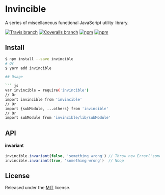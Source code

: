 # Invincible

A series of miscellaneous functional JavaScript utility library.

[![Travis branch](https://img.shields.io/travis/chikara-chan/invincible/dev.svg)](https://travis-ci.org/chikara-chan/invincible)
[![Coveralls branch](https://img.shields.io/coveralls/chikara-chan/invincible/dev.svg)](https://coveralls.io/github/chikara-chan/invincible)
[![npm](https://img.shields.io/npm/v/invincible.svg)](https://www.npmjs.com/package/invincible)
[![npm](https://img.shields.io/npm/l/invincible.svg)](https://github.com/chikara-chan/invincible/blob/dev/LICENSE)

## Install

``` bash
$ npm install --save invincible
# Or
$ yarn add invincible

## Usage

``` js
var invincible = require('invincible')
// Or
import invincible from 'invincible'
// Or
import {subModule, ...others} from 'invincible'
// Or
import subModule from 'invincible/lib/subModule'
```

## API

#### invariant

``` js
invincible.invariant(false, 'something wrong') // Throw new Error('something wrong')
invincible.invariant(true, 'something wrong')  // Noop
```

## License

Released under the [MIT](https://github.com/chikara-chan/invincible/blob/dev/LICENSE) license.
